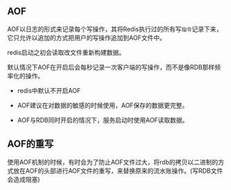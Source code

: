 ## AOF
AOF以日志的形式来记录每个写操作，其将Redis执行过的所有写`指令`记录下来，它只允许以追加的方式把用户的写操作追加到AOF文件中。

redis启动之初会读取改文件重新构建数据。

默认情况下AOF在开启后会每秒记录一次客户端的写操作，而不是像RDB那样频率化的操作。

* redis中默认不开启AOF

* AOF建议在对数据的敏感的时候使用，AOF保存的数据更完整。

* AOF与RDB同时开启的情况下，服务启动时使用AOF读取数据。


## AOF的重写
使用AOF机制的时候，有时会为了防止AOF文件过大，将rdb的拷贝以二进制的方式放在AOF的头部进行AOF文件的重写，来替换原来的流水账操作。(写RDB文件会造成阻塞)